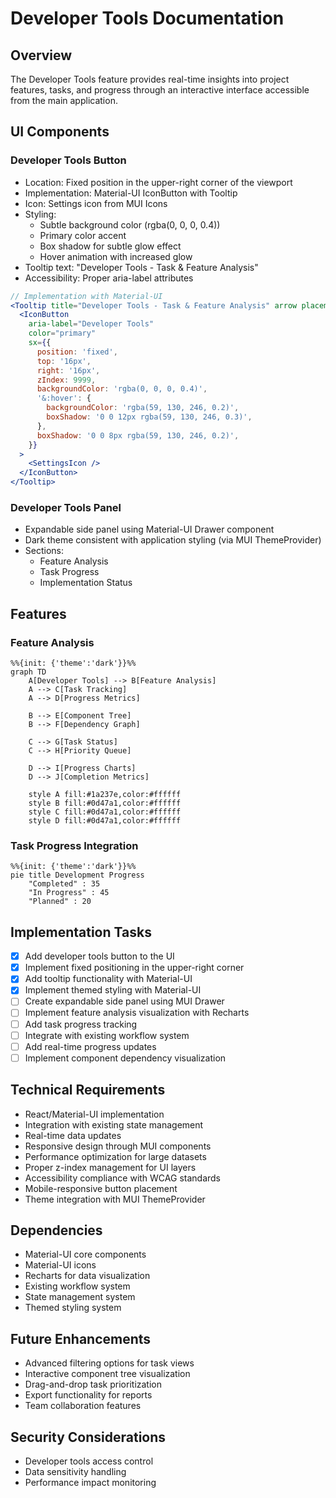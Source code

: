 # Developer Tools Documentation

## Overview
The Developer Tools feature provides real-time insights into project features, tasks, and progress through an interactive interface accessible from the main application.

## UI Components
### Developer Tools Button
- Location: Fixed position in the upper-right corner of the viewport
- Implementation: Material-UI IconButton with Tooltip
- Icon: Settings icon from MUI Icons
- Styling: 
  - Subtle background color (rgba(0, 0, 0, 0.4))
  - Primary color accent
  - Box shadow for subtle glow effect
  - Hover animation with increased glow
- Tooltip text: "Developer Tools - Task & Feature Analysis"
- Accessibility: Proper aria-label attributes

```jsx
// Implementation with Material-UI
<Tooltip title="Developer Tools - Task & Feature Analysis" arrow placement="left">
  <IconButton
    aria-label="Developer Tools"
    color="primary"
    sx={{
      position: 'fixed',
      top: '16px',
      right: '16px',
      zIndex: 9999,
      backgroundColor: 'rgba(0, 0, 0, 0.4)',
      '&:hover': {
        backgroundColor: 'rgba(59, 130, 246, 0.2)',
        boxShadow: '0 0 12px rgba(59, 130, 246, 0.3)',
      },
      boxShadow: '0 0 8px rgba(59, 130, 246, 0.2)',
    }}
  >
    <SettingsIcon />
  </IconButton>
</Tooltip>
```

### Developer Tools Panel
- Expandable side panel using Material-UI Drawer component
- Dark theme consistent with application styling (via MUI ThemeProvider)
- Sections:
  - Feature Analysis
  - Task Progress
  - Implementation Status

## Features
### Feature Analysis
```mermaid
%%{init: {'theme':'dark'}}%%
graph TD
    A[Developer Tools] --> B[Feature Analysis]
    A --> C[Task Tracking]
    A --> D[Progress Metrics]
    
    B --> E[Component Tree]
    B --> F[Dependency Graph]
    
    C --> G[Task Status]
    C --> H[Priority Queue]
    
    D --> I[Progress Charts]
    D --> J[Completion Metrics]
    
    style A fill:#1a237e,color:#ffffff
    style B fill:#0d47a1,color:#ffffff
    style C fill:#0d47a1,color:#ffffff
    style D fill:#0d47a1,color:#ffffff
```

### Task Progress Integration
```mermaid
%%{init: {'theme':'dark'}}%%
pie title Development Progress
    "Completed" : 35
    "In Progress" : 45
    "Planned" : 20
```

## Implementation Tasks
- [x] Add developer tools button to the UI
- [x] Implement fixed positioning in the upper-right corner
- [x] Add tooltip functionality with Material-UI
- [x] Implement themed styling with Material-UI
- [ ] Create expandable side panel using MUI Drawer
- [ ] Implement feature analysis visualization with Recharts
- [ ] Add task progress tracking
- [ ] Integrate with existing workflow system
- [ ] Add real-time progress updates
- [ ] Implement component dependency visualization

## Technical Requirements
- React/Material-UI implementation
- Integration with existing state management
- Real-time data updates
- Responsive design through MUI components
- Performance optimization for large datasets
- Proper z-index management for UI layers
- Accessibility compliance with WCAG standards
- Mobile-responsive button placement
- Theme integration with MUI ThemeProvider

## Dependencies
- Material-UI core components
- Material-UI icons
- Recharts for data visualization
- Existing workflow system
- State management system
- Themed styling system

## Future Enhancements
- Advanced filtering options for task views
- Interactive component tree visualization
- Drag-and-drop task prioritization
- Export functionality for reports
- Team collaboration features

## Security Considerations
- Developer tools access control
- Data sensitivity handling
- Performance impact monitoring